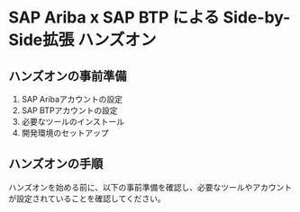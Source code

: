 # SAP Ariba x SAP BTP による Side-by-Side拡張 ハンズオン

## ハンズオンの事前準備
1. SAP Aribaアカウントの設定
2. SAP BTPアカウントの設定
3. 必要なツールのインストール
4. 開発環境のセットアップ

## ハンズオンの手順
ハンズオンを始める前に、以下の事前準備を確認し、必要なツールやアカウントが設定されていることを確認してください。
